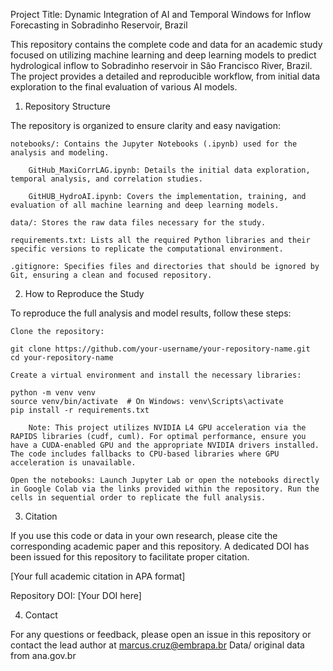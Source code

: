 Project Title: Dynamic Integration of AI and Temporal Windows for Inflow Forecasting in Sobradinho Reservoir, Brazil

This repository contains the complete code and data for an academic study focused on utilizing machine learning and deep learning models to predict hydrological inflow to Sobradinho reservoir in Sâo Francisco River, Brazil. The project provides a detailed and reproducible workflow, from initial data exploration to the final evaluation of various AI models.

1. Repository Structure

The repository is organized to ensure clarity and easy navigation:

    notebooks/: Contains the Jupyter Notebooks (.ipynb) used for the analysis and modeling.

        GitHub_MaxiCorrLAG.ipynb: Details the initial data exploration, temporal analysis, and correlation studies.

        GitHUB_HydroAI.ipynb: Covers the implementation, training, and evaluation of all machine learning and deep learning models.

    data/: Stores the raw data files necessary for the study.

    requirements.txt: Lists all the required Python libraries and their specific versions to replicate the computational environment.

    .gitignore: Specifies files and directories that should be ignored by Git, ensuring a clean and focused repository.

2. How to Reproduce the Study

To reproduce the full analysis and model results, follow these steps:

    Clone the repository:

    git clone https://github.com/your-username/your-repository-name.git
    cd your-repository-name

    Create a virtual environment and install the necessary libraries:

    python -m venv venv
    source venv/bin/activate  # On Windows: venv\Scripts\activate
    pip install -r requirements.txt

        Note: This project utilizes NVIDIA L4 GPU acceleration via the RAPIDS libraries (cudf, cuml). For optimal performance, ensure you have a CUDA-enabled GPU and the appropriate NVIDIA drivers installed. The code includes fallbacks to CPU-based libraries where GPU acceleration is unavailable.

    Open the notebooks: Launch Jupyter Lab or open the notebooks directly in Google Colab via the links provided within the repository. Run the cells in sequential order to replicate the full analysis.

3. Citation

If you use this code or data in your own research, please cite the corresponding academic paper and this repository. A dedicated DOI has been issued for this repository to facilitate proper citation.

[Your full academic citation in APA format]

Repository DOI: [Your DOI here]

4. Contact

For any questions or feedback, please open an issue in this repository or contact the lead author at marcus.cruz@embrapa.br
Data/ original data from ana.gov.br
